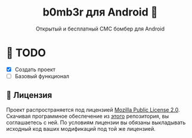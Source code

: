 <h1 align="center">b0mb3r для Android 👋</h1>
<p align="center">Открытый и бесплатный СМС бомбер для Android</p>

# 🚩 TODO
- [x] Создать проект
- [ ] Базовый функционал

## 📝 Лицензия
<!--- Не надо это удалять, пожалуйста 😐  -->
Проект распространяется под лицензией [Mozilla Public License 2.0](https://github.com/crinny/b0mb3r/blob/master/LICENSE). Скачивая программное обеспечение из [этого](https://github.com/crinny/b0mb3r) репозитория, вы соглашаетесь с ней. По условиям лицензии вы обязаны выкладывать исходный код ваших модификаций под той же лицензией.